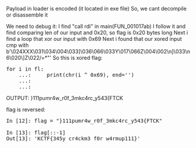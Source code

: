 Payload in loader is encoded (it located in exe file)
So, we cant decompile or disassemble it

We need to debug it:
I find "call rdi" in main(FUN_001017ab)
I follow it and find comparing len of our input and 0x20, so flag is 0x20 bytes long
Next i find a loop that xor our input with 0x69
Next i found that our xored input cmp with b'\024XXX\031\034\004\033]\036\066\033Y\017\066Z\004\002\n]\033\n6\020\\]Z\022/=*\"'
So this is xored flag:
<pre>
for i in fl:
    ...:     print(chr(i ^ 0x69), end='')
    ...: 
    ...: 
</pre>
OUTPUT:
}111pumr4w_r0f_3mkc4rc_y543{FTCK

flag is reversed:
<pre>
In [12]: flag = "}111pumr4w_r0f_3mkc4rc_y543{FTCK"

In [13]: flag[::-1]
Out[13]: 'KCTF{345y_cr4ckm3_f0r_w4rmup111}'
</pre>
